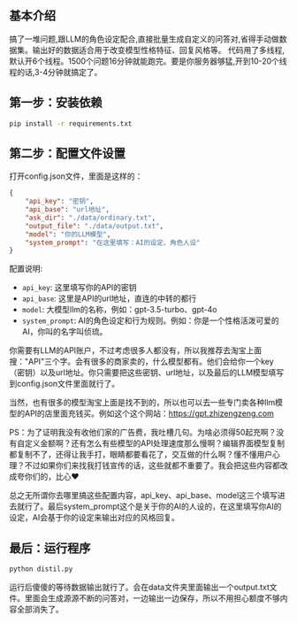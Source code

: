 ## 基本介绍
搞了一堆问题,跟LLM的角色设定配合,直接批量生成自定义的问答对,省得手动做数据集。输出好的数据适合用于改变模型性格特征、回复风格等。
代码用了多线程,默认开6个线程。1500个问题16分钟就能跑完。要是你服务器够猛,开到10-20个线程的话,3-4分钟就搞定了。

## 第一步：安装依赖
```bash
pip install -r requirements.txt
```

## 第二步：配置文件设置
打开config.json文件，里面是这样的：
```json
{
    "api_key": "密钥",
    "api_base": "url地址", 
    "ask_dir": "./data/ordinary.txt",
    "output_file": "./data/output.txt",
    "model": "你的LLM模型",
    "system_prompt": "在这里填写：AI的设定、角色人设"
}
```

配置说明:
- `api_key`: 这里填写你的API的密钥
- `api_base`: 这里是API的url地址，直连的中转的都行
- `model`: 大模型llm的名称，例如：gpt-3.5-turbo、gpt-4o
- `system_prompt`: AI的角色设定和行为规则。例如：你是一个性格活泼可爱的AI，你叫的名字叫侦琉。



你需要有LLM的API账户，不过考虑很多人都没有，所以我推荐去淘宝上面搜："API"三个字。会有很多的商家卖的，什么模型都有。他们会给你一个key（密钥）以及url地址。你只需要把这些密钥、url地址，以及最后的LLM模型填写到config.json文件里面就行了。

当然，也有很多的模型淘宝上面是找不到的，所以也可以去一些专门卖各种llm模型的API的店里面充钱买。例如这个这个网站：https://gpt.zhizengzeng.com 

PS：为了证明我没有收他们家的广告费，我吐槽几句。为啥必须得50起充啊？没有自定义金额啊？还有怎么有些模型的API处理速度那么慢啊？编辑界面模型复制都复制不了，还得让我手打，眼睛都要看花了，交互做的什么啊？懂不懂用户心理？不过如果你们来找我打钱宣传的话，这些就都不重要了。我会把这些内容都改成夸你们的，比心❤️

总之无所谓你去哪里搞这些配置内容，api_key、api_base、model这三个填写进去就行了。最后system_prompt这个是关于你的AI的人设的，在这里填写你AI的设定，AI会基于你的设定来输出对应的风格回复。

## 最后：运行程序
```bash
python distil.py
```

运行后傻傻的等待数据输出就行了。会在data文件夹里面输出一个output.txt文件。里面会生成源源不断的问答对，一边输出一边保存，所以不用担心额度不够内容全部消失了。

